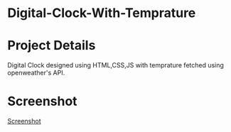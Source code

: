 # Digital-Clock-With-Temprature

# Project Details
Digital Clock designed using HTML,CSS,JS with temprature fetched using openweather's API.


# Screenshot 

[Screenshot](https://github.com/makerofdreams/Digital-Clock-With-Temprature/blob/master/Screenshot.png?raw=true)
